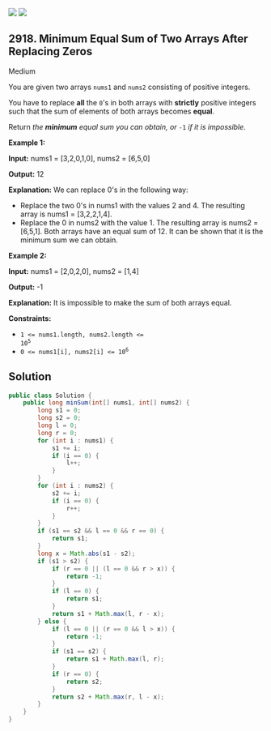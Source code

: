 [![](https://img.shields.io/github/stars/javadev/LeetCode-in-Java?label=Stars&style=flat-square)](https://github.com/javadev/LeetCode-in-Java)
[![](https://img.shields.io/github/forks/javadev/LeetCode-in-Java?label=Fork%20me%20on%20GitHub%20&style=flat-square)](https://github.com/javadev/LeetCode-in-Java/fork)

## 2918\. Minimum Equal Sum of Two Arrays After Replacing Zeros

Medium

You are given two arrays `nums1` and `nums2` consisting of positive integers.

You have to replace **all** the `0`'s in both arrays with **strictly** positive integers such that the sum of elements of both arrays becomes **equal**.

Return _the **minimum** equal sum you can obtain, or_ `-1` _if it is impossible_.

**Example 1:**

**Input:** nums1 = [3,2,0,1,0], nums2 = [6,5,0]

**Output:** 12

**Explanation:** We can replace 0's in the following way: 
- Replace the two 0's in nums1 with the values 2 and 4. The resulting array is nums1 = [3,2,2,1,4]. 
- Replace the 0 in nums2 with the value 1. The resulting array is nums2 = [6,5,1]. Both arrays have an equal sum of 12. It can be shown that it is the minimum sum we can obtain.

**Example 2:**

**Input:** nums1 = [2,0,2,0], nums2 = [1,4]

**Output:** -1

**Explanation:** It is impossible to make the sum of both arrays equal.

**Constraints:**

*   <code>1 <= nums1.length, nums2.length <= 10<sup>5</sup></code>
*   <code>0 <= nums1[i], nums2[i] <= 10<sup>6</sup></code>

## Solution

```java
public class Solution {
    public long minSum(int[] nums1, int[] nums2) {
        long s1 = 0;
        long s2 = 0;
        long l = 0;
        long r = 0;
        for (int i : nums1) {
            s1 += i;
            if (i == 0) {
                l++;
            }
        }
        for (int i : nums2) {
            s2 += i;
            if (i == 0) {
                r++;
            }
        }
        if (s1 == s2 && l == 0 && r == 0) {
            return s1;
        }
        long x = Math.abs(s1 - s2);
        if (s1 > s2) {
            if (r == 0 || (l == 0 && r > x)) {
                return -1;
            }
            if (l == 0) {
                return s1;
            }
            return s1 + Math.max(l, r - x);
        } else {
            if (l == 0 || (r == 0 && l > x)) {
                return -1;
            }
            if (s1 == s2) {
                return s1 + Math.max(l, r);
            }
            if (r == 0) {
                return s2;
            }
            return s2 + Math.max(r, l - x);
        }
    }
}
```